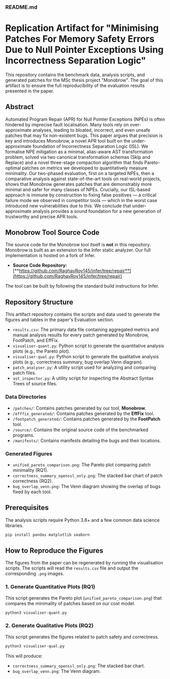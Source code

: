 ### README.md

# Replication Artifact for "Minimising Patches For Memory Safety Errors Due to Null Pointer Exceptions Using Incorrectness Separation Logic"

This repository contains the benchmark data, analysis scripts, and generated patches for the MSc thesis project "Monobrow". The goal of this artifact is to ensure the full reproducibility of the evaluation results presented in the paper.

## Abstract

Automated Program Repair (APR) for Null Pointer Exceptions (NPEs) is often hindered by imprecise fault localisation. Many tools rely on over-approximate analyses, leading to bloated, incorrect, and even unsafe patches that may fix non-existent bugs. This paper argues that precision is key and introduces Monobrow, a novel APR tool built on the under-approximate foundation of Incorrectness Separation Logic (ISL). We formalise NPE mitigation as a minimal, alias-aware AST transformation problem, solved via two canonical transformation schemas (Skip and Replace) and a novel three-stage compaction algorithm that finds Pareto-optimal patches on metrics we developed to quantitatively measure minimality. Our two-phased evaluation, first on a targeted NPEs, then a comparative analysis against state-of-the-art tools on real-world projects, shows that Monobrow generates patches that are demonstrably more minimal and safer for many classes of NPEs. Crucially, our ISL-based approach is immune by construction to fixing false positives — a critical failure mode we observed in competitor tools — which in the worst case introduced new vulnerabilities due to this. We conclude that under-approximate analysis provides a sound foundation for a new generation of trustworthy and precise APR tools.

## Monobrow Tool Source Code

The source code for the Monobrow tool itself is **not** in this repository. Monobrow is built as an extension to the Infer static analyzer. Our full implementation is hosted on a fork of Infer.

*   **Source Code Repository:** [**https://github.com/RaghavRoy145/infer/tree/repair**](https://github.com/RaghavRoy145/infer/tree/repair)

The tool can be built by following the standard build instructions for Infer.

## Repository Structure

This artifact repository contains the scripts and data used to generate the figures and tables in the paper's Evaluation section.

*   `results.csv`: The primary data file containing aggregated metrics and manual analysis results for every patch generated by Monobrow, FootPatch, and EffFix.
*   `visualiser-quant.py`: Python script to generate the quantitative analysis plots (e.g., the Pareto plot).
*   `visualiser-qual.py`: Python script to generate the qualitative analysis plots (e.g., correctness summary, bug overlap Venn diagram).
*   `patch_analyser.py`: A utility script used for analyzing and comparing patch files.
*   `ast_inspector.py`: A utility script for inspecting the Abstract Syntax Trees of source files.

### Data Directories

*   `/patches/`: Contains patches generated by our tool, **Monobrow**.
*   `/efffix_generated/`: Contains patches generated by the **EffFix** tool.
*   `/footpatch_generated/`: Contains patches generated by the **FootPatch** tool.
*   `/source/`: Contains the original source code of the benchmarked programs.
*   `/manifests/`: Contains manifests detailing the bugs and their locations.

### Generated Figures

*   `unified_pareto_comparison.png`: The Pareto plot comparing patch minimality (RQ1).
*   `correctness_summary_openssl_only.png`: The stacked bar chart of patch correctness (RQ2).
*   `bug_overlap_venn.png`: The Venn diagram showing the overlap of bugs fixed by each tool.

## Prerequisites

The analysis scripts require Python 3.8+ and a few common data science libraries.

```bash
pip install pandas matplotlib seaborn
```

## How to Reproduce the Figures

The figures from the paper can be regenerated by running the visualisation scripts. The scripts will read the `results.csv` file and output the corresponding `.png` images.

### 1. Generate Quantitative Plots (RQ1)

This script generates the Pareto plot (`unified_pareto_comparison.png`) that compares the minimality of patches based on our cost model.

```bash
python3 visualiser-quant.py
```

### 2. Generate Qualitative Plots (RQ2)

This script generates the figures related to patch safety and correctness.

```bash
python3 visualiser-qual.py
```
This will produce:
*   `correctness_summary_openssl_only.png`: The stacked bar chart.
*   `bug_overlap_venn.png`: The Venn diagram.

